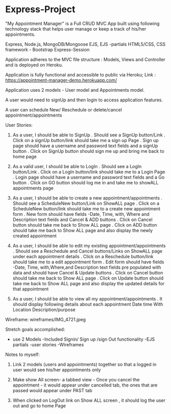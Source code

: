 # Express-Project


"My Appointment Manager" is a Full CRUD MVC App built using following technology stack that helps user manage or keep a track of his/her appointments.

Express,
Node.js,
MongoDB/Mongoose
EJS,
EJS -partials
HTML5/CSS,
CSS framework - Bootstrap
Express-Session

Application adheres to the MVC file structure : Models, Views and Controller and is deployed on Heroku.

Application is fully functional and accessible to public via Heroku;
Link : https://appointment-manager-demo.herokuapp.com/

Application uses 2 models - User model and Appointments model.

A user would need to signUp and then login to access application features.

A user can schedule New/ Reschedule or delete/cancel appointment/appointments

User Stories:

1. As a user, I should be able to SignUp
  . Should see a SignUp button/Link
  . Click on a signUp button/link should take me a sign up Page
  . Sign up page should have a username and password text fields and a signUp button
  . Click on SignUp button should sign me up and bring me back to home page

2. As a valid user, I should be able to LogIn
  . Should see a LogIn button/Link
  . Click on a LogIn button/link should take me to a Login Page
  . Login page should have a username and password text fields and a Go button
  . Click on GO button should log me in and take me to showALL appointments page

3. As a user, I should be able to create a new appointment/appointments
  . Should see a ScheduleNew button/Link on ShowALL page
  . Click on a ScheduleNew button/link should take me to a create new appointment   form
  . New form should have fields -Date, Time, with, Where and Description text fields and Cancel & ADD buttons
  . Click on Cancel button should take me back to Show ALL page
  . Click on ADD button should take me back to Show ALL page and also display the newly created appointment

4. As a user, I should be able to edit my existing appointment/appointments
  . Should see a Reschedule and Cancel buttons/Links on ShowALL page under each appointment details
  . Click on a Reschedule button/link should take me to a edit appointment form
  . Edit form should have fields -Date, Time, with,Where,and Description text fields  pre populated with data and should have Cancel & Update buttons
  . Click on Cancel button should take me back to Show ALL page
  . Click on Update button should take me back to Show ALL page and also display the updated details for that appointment

5. As a user, I should be able to view all my appointment/appointments
  . It should display following details about each appointment
    Date
    time
    With
    Location
    Description/purpose
    


Wireframe:
wireframes/IMG_4721.jpeg

Stretch goals accomplished:
- use 2 Models
-Included Signin/ Sign up /sign Out functionality
-EJS partials
-user stories
-Wireframes

Notes to myself:
1. Link 2 models (users and appointments) together so that a logged in user would see his/her appointments only

2. Make show All screen- a tabbed view - Once you cancel the appointment - it would appear under cancelled tab, the ones that are passed would appear under PAST tab

3. When clicked on LogOut link on Show ALL screen , it should log the user out and go to home Page
